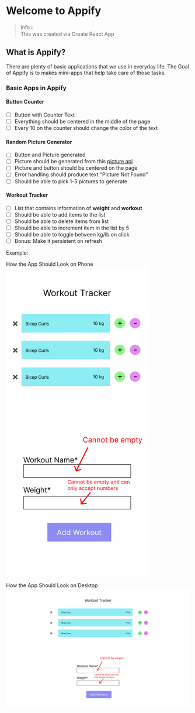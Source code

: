 # Welcome to Appify

> Info ℹ️ \
> This was created via Create React App

## What is Appify?

There are plenty of basic applications that we use in everyday life. The Goal of Appify is to makes mini-apps that help take care of those tasks.

### Basic Apps in Appify

#### Button Counter

- [ ] Button with Counter Text
- [ ] Everything should be centered in the middle of the page
- [ ] Every 10 on the counter should change the color of the text

#### Random Picture Generator

- [ ] Button and Picture generated
- [ ] Picture should be generated from this [picture api](https://picsum.photos)
- [ ] Picture and button should be centered on the page
- [ ] Error handling should produce text "Picture Not Found"
- [ ] Should be able to pick 1-5 pictures to generate

#### Workout Tracker

- [ ] List that contains information of **weight** and **workout**
- [ ] Should be able to add items to the list
- [ ] Should be able to delete items from list
- [ ] Should be able to increment item in the list by 5
- [ ] Should be able to toggle between kg/lb on click
- [ ] Bonus: Make it persistent on refresh

Example:

How the App Should Look on Phone
![examplePhone](examplePhone.png)

How the App Should Look on Desktop
![exampleDesktop](exampleDesktop.png)
